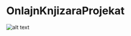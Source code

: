 # OnlajnKnjizaraProjekat

![alt text](https://github.com/isak007/OnlajnKnjizaraProjekat/blob/master/Knjizara-Demo-Slika.png?raw=true)
